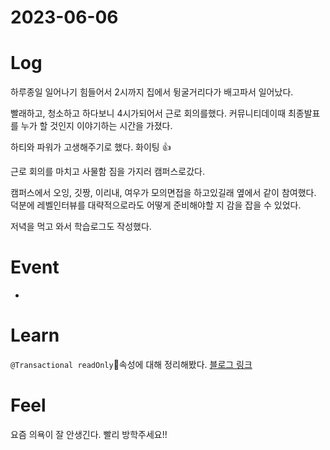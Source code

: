 # 2023-06-06

# Log

하루종일 일어나기 힘들어서 2시까지 집에서 뒹굴거리다가 배고파서 일어났다.

빨래하고, 청소하고 하다보니 4시가되어서 근로 회의를했다. 커뮤니티데이때 최종발표를 누가 할 것인지 이야기하는 시간을 가졌다.

하티와 파워가 고생해주기로 했다. 화이팅 👍

근로 회의를 마치고 사물함 짐을 가지러 캠퍼스로갔다.

캠퍼스에서 오잉, 깃짱, 이리내, 여우가 모의면접을 하고있길래 옆에서 같이 참여했다.
덕분에 레벨인터뷰를 대략적으로라도 어떻게 준비해야할 지 감을 잡을 수 있었다.

저녁을 먹고 와서 학습로그도 작성했다.

# Event

- 

# Learn

`@Transactional readOnly`속성에 대해 정리해봤다.
[블로그 링크](https://velog.io/@junho5336/Transactional%EC%9D%98-readOnly%EC%97%90-%EB%8C%80%ED%95%B4)

# Feel

요즘 의욕이 잘 안생긴다. 빨리 방학주세요!!